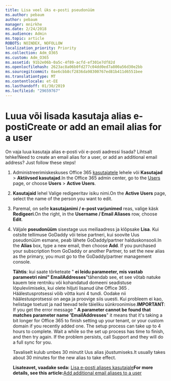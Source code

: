 ```yaml
---
title: Lisa veel üks e-posti pseudonüüm
ms.author: pebaum
author: pebaum
manager: mnirkhe
ms.date: 2/24/2018
ms.audience: Admin
ms.topic: article
ROBOTS: NOINDEX, NOFOLLOW
localization_priority: Priority
ms.collection: Adm_O365
ms.custom: Adm_O365
ms.assetid: 91b2e06b-0a5c-4f89-acfd-ef301e7df82d
ms.openlocfilehash: 2623ac8a06b0fd277c04dd0ed7a800a56d30e2bb
ms.sourcegitcommit: 0ae6cbb8cf2836da98300767ed81b411d6551bee
ms.translationtype: MT
ms.contentlocale: et-EE
ms.lasthandoff: 01/30/2019
ms.locfileid: "29659767"
---
```

# <a name="create-or-add-an-email-alias-for-a-user"></a><span data-ttu-id="9b790-102">Luua või lisada kasutaja alias e-posti</span><span class="sxs-lookup"><span data-stu-id="9b790-102">Create or add an email alias for a user</span></span>

<span data-ttu-id="9b790-p101">On vaja luua kasutaja alias e-posti või e-posti aadressi lisada? Lihtsalt tehke!</span><span class="sxs-lookup"><span data-stu-id="9b790-p101">Need to create an email alias for a user, or add an additional email address? Just follow these steps!</span></span>
  
1. <span data-ttu-id="9b790-105">Administreerimiskeskuses Office 365 [kasutajatele](https://go.microsoft.com/fwlink/p/?linkid=834822) lehele või **Kasutajad** \> **Aktiivsed kasutajad**.</span><span class="sxs-lookup"><span data-stu-id="9b790-105">In the Office 365 admin center, go to the [Users](https://go.microsoft.com/fwlink/p/?linkid=834822) page, or choose **Users** \> **Active Users**.</span></span>
    
2. <span data-ttu-id="9b790-106">**Kasutajaid** lehel Valige redigeeritav isiku nimi.</span><span class="sxs-lookup"><span data-stu-id="9b790-106">On the **Active Users** page, select the name of the person you want to edit.</span></span> 
    
3. <span data-ttu-id="9b790-107">Paremal, on selle **kasutajanimi / e-post varjunimed** reas, valige käsk **Redigeeri**.</span><span class="sxs-lookup"><span data-stu-id="9b790-107">On the right, in the **Username / Email Aliases** row, choose **Edit**.</span></span>
    
4. <span data-ttu-id="9b790-p102">Väljale **pseudonüüm** sisestage uus meiliaadress ja klõpsake **Lisa**. Kui ostsite tellimuse GoDaddy või teise partneri, kui soovite Uus pseudonüüm esmane, peab lähete GoDaddy/partner halduskonsooli.</span><span class="sxs-lookup"><span data-stu-id="9b790-p102">In the **Alias** box, type a new email, then choose **Add**. If you purchased your subscription from GoDaddy or another Partner, to set the new alias as the primary, you must go to the GoDaddy/partner management console.</span></span> 
    
    <span data-ttu-id="9b790-p103">**Tähtis**: kui saate tõrketeate " **ei leidu parameeter, mis vastab parameetri nimi" EmailAddresses**"tähendab see, et see võtab natuke kauem teie rentniku või kohandatud domeeni seadistuse lõpuleviimiseks, kui olete hiljuti lisanud ühe Office 365 . Häälestusprotsessi võib võtta kuni 4 tundi. Oodake nii häälestusprotsessi on aega ja proovige siis uuesti. Kui probleem ei kao, helistage toetust ja nad teevad teile täieliku sünkroonimise.</span><span class="sxs-lookup"><span data-stu-id="9b790-p103">**IMPORTANT**: If you get the error message " **A parameter cannot be found that matches parameter name 'EmailAddresses**" it means that it's taking a bit longer for Office 365 to finish setting up your tenant, or your custom domain if you recently added one. The setup process can take up to 4 hours to complete. Wait a while so the set up process has time to finish, and then try again. If the problem persists, call Support and they will do a full sync for you.</span></span>
    
    <span data-ttu-id="9b790-114">Tavaliselt kulub umbes 30 minutit Uus alias jõustumiseks.</span><span class="sxs-lookup"><span data-stu-id="9b790-114">It usually takes about 30 minutes for the new alias to take effect.</span></span>
    
    <span data-ttu-id="9b790-115">**Lisateavet, vaadake seda:** [Lisa e-posti aliases kasutajale](https://support.office.com/article/https://support.office.com/article/Add-additional-email-aliases-to-a-user-0b0bd900-68b1-4bf5-808b-5d240a7739f4.aspx)</span><span class="sxs-lookup"><span data-stu-id="9b790-115">**For more details, see this article:**[Add additional email aliases to a user](https://support.office.com/article/https://support.office.com/article/Add-additional-email-aliases-to-a-user-0b0bd900-68b1-4bf5-808b-5d240a7739f4.aspx)</span></span>
    


